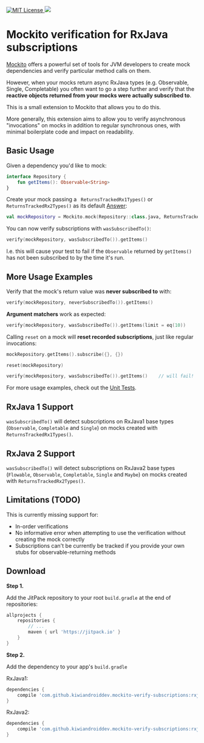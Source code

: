 [![MIT License](http://img.shields.io/badge/license-MIT-green.svg) ](https://github.com/mockito/mockito/blob/master/LICENSE)
[![](https://jitpack.io/v/kiwiandroiddev/mockito-verify-subscriptions.svg)](https://jitpack.io/#kiwiandroiddev/mockito-verify-subscriptions)

# Mockito verification for RxJava subscriptions

[Mockito](http://site.mockito.org/) offers a powerful set of tools for JVM developers to create mock dependencies and verify particular method calls on them.

However, when your mocks return async RxJava types (e.g. Observable, Single, Completable) you often want to go a step further and verify that the **reactive objects returned from your mocks were actually subscribed to**.

This is a small extension to Mockito that allows you to do this.

More generally, this extension aims to allow you to verify asynchronous "invocations" on mocks in addition to regular synchronous ones, with minimal boilerplate code and impact on readability.

Basic Usage
-----------

Given a dependency you'd like to mock:
```kotlin
interface Repository {
    fun getItems(): Observable<String>
}
```

Create your mock passing a `
ReturnsTrackedRx1Types()` or `ReturnsTrackedRx2Types()` as its default [Answer](https://static.javadoc.io/org.mockito/mockito-core/2.10.0/org/mockito/stubbing/Answer.html):
```kotlin
val mockRepository = Mockito.mock(Repository::class.java, ReturnsTrackedRx1Types())
```

You can now verify subscriptions with `wasSubscribedTo()`:

```kotlin
verify(mockRepository, wasSubscribedTo()).getItems()
```

I.e. this will cause your test to fail if the `Observable` returned by `getItems()` has not been subscribed to by the time it's run.

More Usage Examples
-------------------

Verify that the mock's return value was **never subscribed to** with:

```kotlin
verify(mockRepository, neverSubscribedTo()).getItems()
```

**Argument matchers** work as expected:

```kotlin
verify(mockRepository, wasSubscribedTo()).getItems(limit = eq(10))
```

Calling `reset` on a mock will **reset recorded subscriptions**, just like regular invocations:
```kotlin
mockRepository.getItems().subscribe({}, {})

reset(mockRepository)

verify(mockRepository, wasSubscribedTo()).getItems()    // will fail!
```

For more usage examples, check out the [Unit Tests](library/src/test/kotlin/nz/co/kiwiandroiddev/mockito/rxjava/verification/SubscribedToObservableTest.kt).

RxJava 1 Support
----------------

`wasSubscribedTo()` will detect subscriptions on RxJava1 base types (`Observable`, `Completable` and `Single`) on mocks created with `ReturnsTrackedRx1Types()`.

RxJava 2 Support
----------------

`wasSubscribedTo()` will detect subscriptions on RxJava2 base types (`Flowable`, `Observable`, `Completable`, `Single` and `Maybe`) on mocks created with `ReturnsTrackedRx2Types()`.

Limitations (TODO)
------------------

This is currently missing support for:
* In-order verifications
* No informative error when attempting to use the verification without creating the mock correctly
* Subscriptions can't be currently be tracked if you provide your own stubs for observable-returning methods

Download
--------

**Step 1.**

Add the JitPack repository to your root `build.gradle` at the end of repositories:

```groovy
allprojects {
    repositories {
        // ...
        maven { url 'https://jitpack.io' }
    }
}
```
**Step 2.**

Add the dependency to your app's `build.gradle`

RxJava1:

```groovy
dependencies {
    compile 'com.github.kiwiandroiddev.mockito-verify-subscriptions:rxjava1:v0.2-alpha'
}
```

RxJava2:
```groovy
dependencies {
    compile 'com.github.kiwiandroiddev.mockito-verify-subscriptions:rxjava2:v0.2-alpha'
}
```
